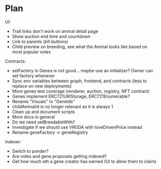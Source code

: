 # Plan

UI:

- Trait links don't work on aminal detail page
- Show auction end time and countdown
- Link to parents (kill buttons)
- Child preview on breeding, see what the Aminal looks like based on most popular votes

Contracts:

- setFactory in Genes is not good... maybe use an initializer? Owner can set factory whenever
- Sync env variables between graph, frontend, and contracts (less to replace on new deployments)
- More genes test coverage (renderer, auction, registry, NFT contract)
- Genes implement ERC721URIStorage, ERC721Enumerable?
- Rename "Visuals" to "GeneIds"
- childAminalId is no longer relevant as it is always 1
- Clean up and document scripts
- More docs in general
- Do we need setBreedableWith?
- Investigate if we should use VRGDA with loveDrivenPrice instead
- Rename geneFactory -> geneRegistry

Indexer:

- Switch to ponder?
- Are votes and gene proposals getting indexed?
- Get how much eth a gene creator has earned (UI to allow them to claim)
